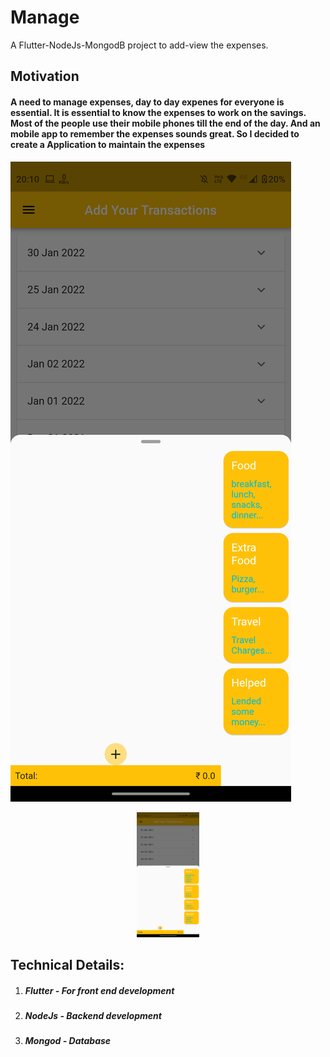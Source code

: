 # Manage
A Flutter-NodeJs-MongodB project to add-view the expenses.

## Motivation
<h4>A need to manage expenses, day to day expenes for everyone is essential. It is essential to know the expenses to work on the savings. Most of the people use their mobile phones till the end of the day. And an mobile app to remember the expenses sounds great. So I decided to create a Application to maintain the expenses</h4>

![Alt text](https://github.com/SumitAthani/Manage/blob/main/Screen%20Shots/Add%20list%20item.png)

<p align="center">
  <img src="https://github.com/SumitAthani/Manage/blob/main/Screen%20Shots/Add%20list%20item.png" width="100" height="200" title="hover text">

</p>

<h2> Technical Details: </h2>
<ol>
<li><h5> Flutter - For front end development </h5></li>
<li><h5> NodeJs - Backend development </h5></li>
<li><h5> Mongod - Database </h5></li>
<ol>
